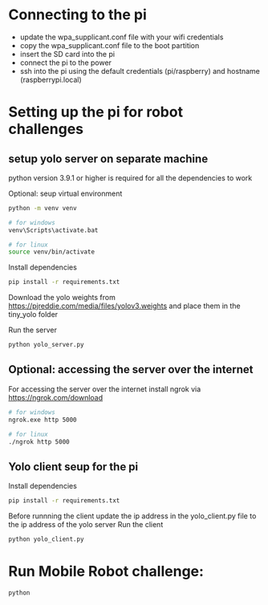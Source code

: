 # Connecting to the pi
- update the wpa_supplicant.conf file with your wifi credentials
- copy the wpa_supplicant.conf file to the boot partition
- insert the SD card into the pi
- connect the pi to the power
- ssh into the pi using the default credentials (pi/raspberry) and hostname (raspberrypi.local)

# Setting up the pi for robot challenges

## setup yolo server on separate machine

python version 3.9.1 or higher is required for all the dependencies to work

Optional: seup virtual environment
```bash
python -m venv venv

# for windows
venv\Scripts\activate.bat

# for linux
source venv/bin/activate
```

Install dependencies
```bash
pip install -r requirements.txt
```

Download the yolo weights from https://pjreddie.com/media/files/yolov3.weights and place them in the tiny_yolo folder

Run the server
```bash
python yolo_server.py
```

## Optional: accessing the server over the internet
For accessing the server over the internet install ngrok via https://ngrok.com/download

```bash
# for windows
ngrok.exe http 5000

# for linux
./ngrok http 5000
```

## Yolo client seup for the pi

Install dependencies
```bash
pip install -r requirements.txt
```

Before runnning the client update the ip address in the yolo_client.py file to the ip address of the yolo server
Run the client
```bash
python yolo_client.py
```

# Run Mobile Robot challenge:
```bash
python 
```

